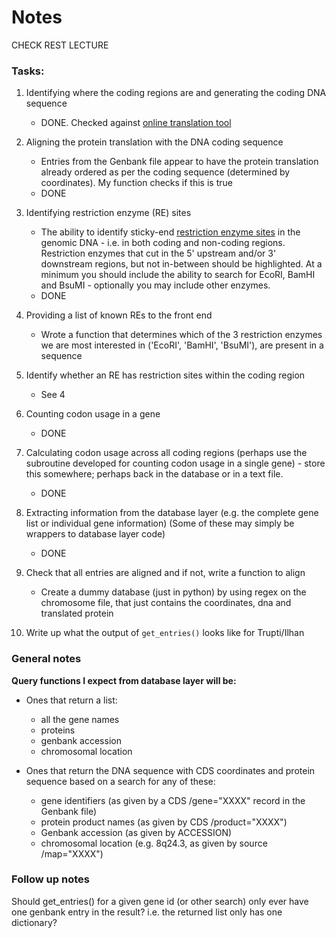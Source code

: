 Notes
====

CHECK REST LECTURE

### Tasks:

1. Identifying where the coding regions are and generating the coding DNA sequence

   - DONE. Checked against [online translation tool](https://web.expasy.org/translate/)

2. Aligning the protein translation with the DNA coding sequence

   - Entries from the Genbank file appear to have the protein translation already ordered as per the coding sequence (determined by coordinates). My function checks if this is true
   - DONE

3. Identifying restriction enzyme (RE) sites

   - The ability to identify sticky-end [restriction enzyme sites](https://en.wikipedia.org/wiki/List_of_restriction_enzyme_cutting_sites:_E%E2%80%93F#Whole_list_navigation) in the genomic DNA - i.e. in both coding and non-coding regions. Restriction enzymes that cut in the 5' upstream and/or 3' downstream regions, but not in-between should be highlighted. At a minimum you should include the ability to search for EcoRI, BamHI and BsuMI - optionally you may include other enzymes.
   - DONE

4. Providing a list of known REs to the front end

   - Wrote a function that determines which of the 3 restriction enzymes we are most interested in ('EcoRI', 'BamHI', 'BsuMI'), are present in a sequence

5. Identify whether an RE has restriction sites within the coding region

   - See 4

6. Counting codon usage in a gene

   - DONE

7. Calculating codon usage across all coding regions (perhaps use the subroutine developed for counting codon usage in a single gene) - store this somewhere; perhaps back in the database or in a text file.

   - DONE

8. Extracting information from the database layer (e.g. the complete gene list or individual gene information) (Some of these may simply be wrappers to database layer code)

   - DONE

9. Check that all entries are aligned and if not, write a function to align

   - Create a dummy database (just in python) by using regex on the chromosome file, that just contains the coordinates, dna and translated protein

10. Write up what the output of ```get_entries()``` looks like for Trupti/Ilhan

### General notes

**Query functions I expect from database layer will be:**

- Ones that return a list:

  - all the gene names
  - proteins
  - genbank accession
  - chromosomal location

- Ones that return the DNA sequence with CDS coordinates and protein sequence based on a search for any of these:

  - gene identifiers (as given by a CDS /gene="XXXX" record in the Genbank file)
  - protein product names (as given by CDS /product="XXXX")
  - Genbank accession (as given by ACCESSION)
  - chromosomal location (e.g. 8q24.3, as given by source /map="XXXX")


### Follow up notes

Should get_entries() for a given gene id (or other search) only ever have one genbank entry in the result? i.e. the returned list only has one dictionary?
